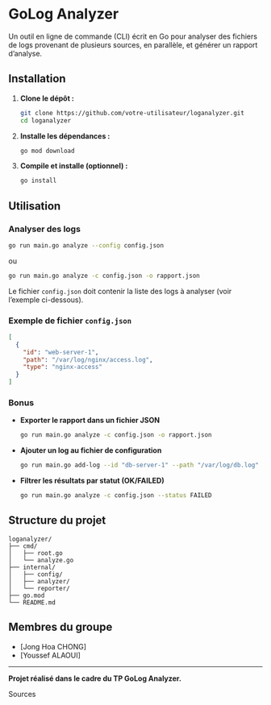# GoLog Analyzer

Un outil en ligne de commande (CLI) écrit en Go pour analyser des fichiers de logs provenant de plusieurs sources, en parallèle, et générer un rapport d’analyse.

## Installation

1. **Clone le dépôt :**
   ```bash
   git clone https://github.com/votre-utilisateur/loganalyzer.git
   cd loganalyzer
   ```
2. **Installe les dépendances :**
   ```bash
   go mod download
   ```
3. **Compile et installe (optionnel) :**
   ```bash
   go install
   ```

## Utilisation

### Analyser des logs

```bash
go run main.go analyze --config config.json
```
ou
```bash
go run main.go analyze -c config.json -o rapport.json
```

Le fichier `config.json` doit contenir la liste des logs à analyser (voir l’exemple ci-dessous).

### Exemple de fichier `config.json`

```json
[
  {
    "id": "web-server-1",
    "path": "/var/log/nginx/access.log",
    "type": "nginx-access"
  }
]
```

### Bonus

- **Exporter le rapport dans un fichier JSON**  
  ```bash
  go run main.go analyze -c config.json -o rapport.json
  ```
- **Ajouter un log au fichier de configuration**  
  ```bash
  go run main.go add-log --id "db-server-1" --path "/var/log/db.log" --type "postgres" --file config.json
  ```
- **Filtrer les résultats par statut (OK/FAILED)**  
  ```bash
  go run main.go analyze -c config.json --status FAILED
  ```

## Structure du projet

```
loganalyzer/
├── cmd/
│   ├── root.go
│   └── analyze.go
├── internal/
│   ├── config/
│   ├── analyzer/
│   └── reporter/
├── go.mod
└── README.md
```

## Membres du groupe

- [Jong Hoa CHONG]
- [Youssef ALAOUI]

---

**Projet réalisé dans le cadre du TP GoLog Analyzer.**

Sources

